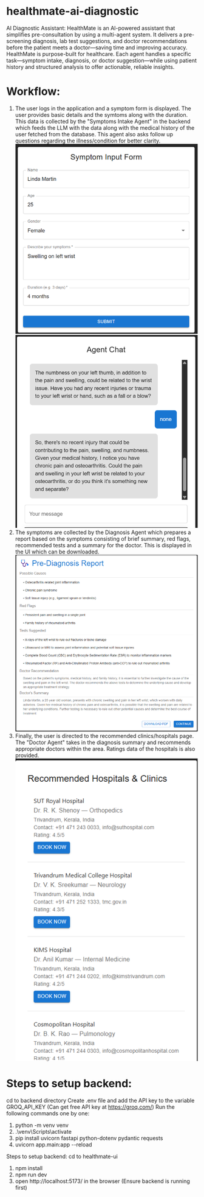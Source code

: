 # healthmate-ai-diagnostic
AI Diagnostic Assistant: 
HealthMate is an AI-powered assistant that simplifies pre-consultation by using a multi-agent system. It delivers a pre-screening diagnosis, lab test suggestions, and doctor recommendations before the patient meets a doctor—saving time and improving accuracy.
HealthMate is purpose-built for healthcare. Each agent handles a specific task—symptom intake, diagnosis, or doctor suggestion—while using patient history and structured analysis to offer actionable, reliable insights.

# Workflow:
1. The user logs in the application and a symptom form is displayed. The user provides basic details and the symtoms along with the duration. This data is collected by the "Symptoms Intake Agent" in the backend which feeds the LLM with the data along with the medical history of the user fetched from the database. This agent also asks follow up questions regarding the illness/condition for better clarity.
![Symptom Input](./assets/SymptomInput.png)
![Agent Chat](./assets/AgentChat.png)
2. The symptoms are collected by the Diagnosis Agent which prepares a report based on the symptoms consisting of brief summary, red flags, recommended tests and a summary for the doctor. This is displayed in the UI which can be downloaded.
![DiagnosisReport](./assets/DiagnosisReport.png)
3. Finally, the user is directed to the recommended clinics/hospitals page. The "Doctor Agent" takes in the diagnosis summary and recommends appropriate doctors within the area. Ratings data of the hospitals is also provided.
![Recommendations](./assets/Recommendations.png)


# Steps to setup backend:
cd to backend directory
Create .env file and add the API key to the variable GROQ_API_KEY (Can get free API key at https://groq.com/)
Run the following commands one by one:
1. python -m venv venv
2. .\venv\Scripts\activate
3. pip install uvicorn fastapi python-dotenv pydantic requests
4. uvicorn app.main:app --reload

Steps to setup backend:
cd to healthmate-ui
1. npm install
2. npm run dev
3. open http://localhost:5173/ in the browser (Ensure backend is running first)